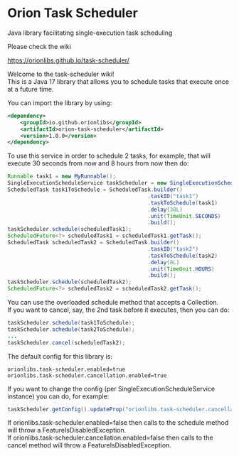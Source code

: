 # Orion Task Scheduler
Java library facilitating single-execution task scheduling

Please check the wiki

https://orionlibs.github.io/task-scheduler/

Welcome to the task-scheduler wiki!  
This is a Java 17 library that allows you to schedule tasks that execute once at a future time.

You can import the library by using:  
```xml
<dependency>
    <groupId>io.github.orionlibs</groupId>
    <artifactId>orion-task-scheduler</artifactId>
    <version>1.0.0</version>
</dependency>
```

To use this service in order to schedule 2 tasks, for example, that will execute 30 seconds from now and 8 hours from now then do:
```java
Runnable task1 = new MyRunnable();
SingleExecutionScheduleService taskScheduler = new SingleExecutionScheduleService();
ScheduledTask task1ToSchedule = ScheduledTask.builder()
                                            .taskID("task1")
                                            .taskToSchedule(task1)
                                            .delay(30L)
                                            .unit(TimeUnit.SECONDS)
                                            .build();
taskScheduler.schedule(scheduledTask1);
ScheduledFuture<?> scheduledTask1 = scheduledTask1.getTask();
ScheduledTask scheduledTask2 = ScheduledTask.builder()
                                            .taskID("task2")
                                            .taskToSchedule(task2)
                                            .delay(8L)
                                            .unit(TimeUnit.HOURS)
                                            .build();
taskScheduler.schedule(scheduledTask2);
ScheduledFuture<?> scheduledTask2 = scheduledTask2.getTask();
```

You can use the overloaded schedule method that accepts a Collection<ScheduledTask>.  
If you want to cancel, say, the 2nd task before it executes, then you can do:
```java
taskScheduler.schedule(task1ToSchedule);
taskScheduler.schedule(task2ToSchedule);
...
taskScheduler.cancel(scheduledTask2);
```

The default config for this library is:
```
orionlibs.task-scheduler.enabled=true
orionlibs.task-scheduler.cancellation.enabled=true
```

If you want to change the config (per SingleExecutionScheduleService instance) you can do, for example:
```java
taskScheduler.getConfig().updateProp("orionlibs.task-scheduler.cancellation.enabled", "false");
```

If orionlibs.task-scheduler.enabled=false then calls to the schedule method will throw a FeatureIsDisabledException.  
If orionlibs.task-scheduler.cancellation.enabled=false then calls to the cancel method will throw a FeatureIsDisabledException.